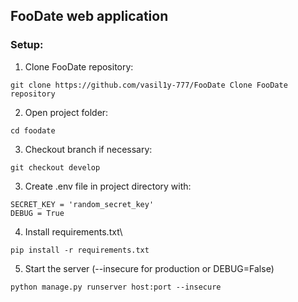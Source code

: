 ## FooDate web application

### Setup:
1. Clone FooDate repository:
```commandline
git clone https://github.com/vasil1y-777/FooDate Clone FooDate repository
```

2. Open project folder:
```commandline
cd foodate
```
3. Checkout branch if necessary:
```commandline
git checkout develop
```

3. Create .env file in project directory with:
```dotenv
SECRET_KEY = 'random_secret_key'
DEBUG = True
```

4. Install requirements.txt\
```commandline
pip install -r requirements.txt
```

5. Start the server (--insecure for production or DEBUG=False)
```commandline
python manage.py runserver host:port --insecure
```
